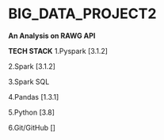 # BIG_DATA_PROJECT2


**An Analysis on RAWG API**

**TECH STACK**
1.Pyspark [3.1.2]

2.Spark [3.1.2]

3.Spark SQL

4.Pandas [1.3.1]

5.Python [3.8]

6.Git/GitHub []





